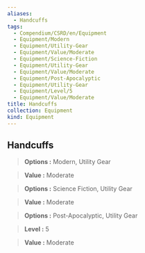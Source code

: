 ```yaml
---
aliases:
  - Handcuffs
tags:
  - Compendium/CSRD/en/Equipment
  - Equipment/Modern
  - Equipment/Utility-Gear
  - Equipment/Value/Moderate
  - Equipment/Science-Fiction
  - Equipment/Utility-Gear
  - Equipment/Value/Moderate
  - Equipment/Post-Apocalyptic
  - Equipment/Utility-Gear
  - Equipment/Level/5
  - Equipment/Value/Moderate
title: Handcuffs
collection: Equipment
kind: Equipment
---
```

## Handcuffs    
    
>    
> **Options :** Modern, Utility Gear    
> **Value :** Moderate    
    
>    
> **Options :** Science Fiction, Utility Gear    
> **Value :** Moderate    
    
>    
> **Options :** Post-Apocalyptic, Utility Gear    
> **Level :** 5    
> **Value :** Moderate